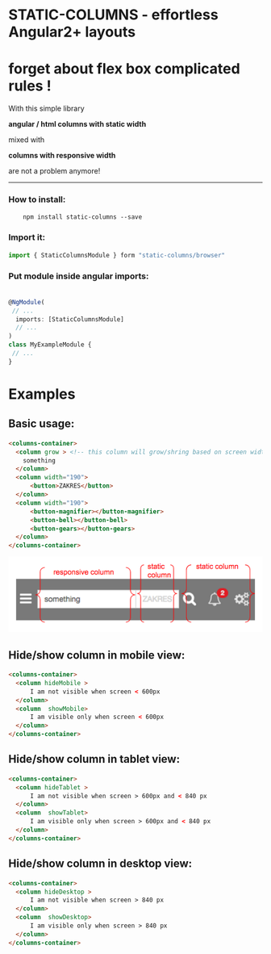 
# STATIC-COLUMNS - effortless Angular2+ layouts

# forget about flex box complicated rules !

With this simple library 

**angular / html columns with static width**

mixed with
 
**columns with responsive width**
 
are not a problem anymore!


---
### How to install:
```
    npm install static-columns --save
```


### Import it:
```ts
import { StaticColumnsModule } form "static-columns/browser"
```

### Put module inside angular imports:
```ts

@NgModule(
 // ... 
  imports: [StaticColumnsModule]
  // ... 
)
class MyExampleModule {
 // ... 
}
```

# Examples
	
 ## Basic usage:
```html
<columns-container>
  <column grow > <!-- this column will grow/shring based on screen width -->
    something
  </column>
  <column width="190">                        
      <button>ZAKRES</button>
  </column>
  <column width="190">                        
      <button-magnifier></button-magnifier>
      <button-bell></button-bell>
      <button-gears></button-gears>
  </column>
</columns-container>
```

![Modules marked](screen.png)


## Hide/show column in mobile view:
```html
<columns-container>
  <column hideMobile >
      I am not visible when screen < 600px
  </column>
  <column  showMobile>                        
      I am visible only when screen < 600px
  </column>
</columns-container>
```

## Hide/show column in tablet view:
```html
<columns-container>
  <column hideTablet >
      I am not visible when screen > 600px and < 840 px
  </column>
  <column  showTablet>                        
      I am visible only when screen > 600px and < 840 px
  </column>
</columns-container>
```


## Hide/show column in desktop view:
```html
<columns-container>
  <column hideDesktop >
      I am not visible when screen > 840 px
  </column>
  <column  showDesktop>                        
      I am visible only when screen > 840 px
  </column>
</columns-container>
```

